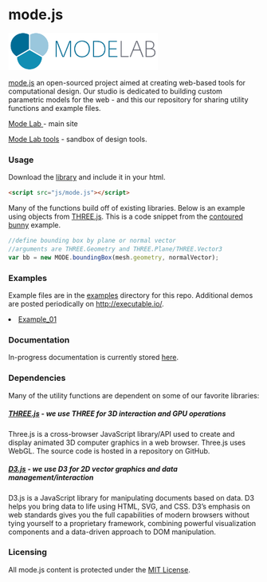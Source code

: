 # mode.js
<a href="http://modelab.is/" target="_blank"><img src="/img/logo/MODELAB_Logo-Horizontal.png" alt="logo" width= "300"/></a>

<a href="https://github.com/modelab/mode.js">mode.js</a> an open-sourced project aimed at creating web-based tools for computational design. Our studio is dedicated to building custom parametric models for the web - and this our repository for sharing utility functions and example files.

<a href="http://modelab.is/news/" target="_blank">Mode Lab </a> - main site

<a href="http://executable.io/" target="_blank">Mode Lab tools</a> - sandbox of design tools.

### Usage
Download the [library](https://raw.githubusercontent.com/modelab/mode.js/master/build/mode.js) and include it in your html.

```html
<script src="js/mode.js"></script>
```

Many of the functions build off of existing libraries. Below is an example using objects from <a href="https://github.com/mrdoob/three.js" target="_blank">THREE.js</a>.  This is a code snippet from the <a href="http://executable.io/html/mode-js/examples/boundingBox_planeIntersect.html" target="_blank">contoured bunny</a> example.
```javascript
//define bounding box by plane or normal vector
//arguments are THREE.Geometry and THREE.Plane/THREE.Vector3
var bb = new MODE.boundingBox(mesh.geometry, normalVector); 
```

### Examples
Example files are in the <a href="https://github.com/modelab/mode.js/tree/master/examples" target="_blank">examples</a> directory for this repo.  Additional demos are posted periodically on <a href="http://executable.io/" target="_blank">http://executable.io/</a>.

<li><a href="http://executable.io/2016/03/25/mode-js-bounding-box-and-plane-intersection/" target="_blank">Example_01</a></li>

### Documentation
In-progress documentation is currently stored <a href="http://executable.io/html/mode-js/doc/MODE.html" target="_blank">here</a>.

### Dependencies
Many of the utility functions are dependent on some of our favorite libraries:
##### <a href="http://threejs.org/" target="_blank">THREE.js</a> - we use THREE for 3D interaction and GPU operations
Three.js is a cross-browser JavaScript library/API used to create and display animated 3D computer graphics in a web browser. Three.js uses WebGL. The source code is hosted in a repository on GitHub.
##### <a href="https://d3js.org/" target="_blank">D3.js</a> - we use D3 for 2D vector graphics and data management/interaction
D3.js is a JavaScript library for manipulating documents based on data. D3 helps you bring data to life using HTML, SVG, and CSS. D3’s emphasis on web standards gives you the full capabilities of modern browsers without tying yourself to a proprietary framework, combining powerful visualization components and a data-driven approach to DOM manipulation.

### Licensing
All mode.js content is protected under the <a href="https://opensource.org/licenses/MIT" target="_blank">MIT License</a>.
